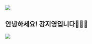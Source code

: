 <img src="https://capsule-render.vercel.app/api?type=waving&color=BDBDC8&height=150&section=header" />

## 안녕하세요! 강지영입니다👩🏻‍💻

<img src="https://capsule-render.vercel.app/api?type=waving&color=BDBDC8&height=150&section=footer" />
